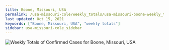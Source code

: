 ```yaml
---
title: Boone, Missouri, USA
permalink: /usa-missouri-cole/weekly_totals/usa-missouri-boone-weekly_totals.html
last_updated: Oct 15, 2021
keywords: ["Boone, Missouri, USA", "weekly totals"]
sidebar: usa-missouri-cole_sidebar
---
```


![Weekly Totals of Confirmed Cases for Boone, Missouri, USA](/covid_tracker/images/graphs/usa-missouri-boone-weekly_totals_graph.png)
